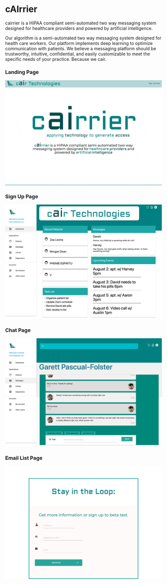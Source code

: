 # cAIrrier

cairrier is a HIPAA compliant semi-automated two way messaging system designed for healthcare providers and powered by artificial intelligence.

Our algorithm is a semi-automated two way messaging system designed for health care workers. Our platform implements deep learning to optimize communication with patients. We believe a messaging platform should be trustworthy, intuitive, confidential, and easily customizable to meet the specific needs of your practice. Because we cair.

### Landing Page
![Cair's Landing Page with a welcome title](info/landingPage.png "Cairrer")

### Sign Up Page
![Cair's main dashboard for healthcare providers](info/dashboardPage.png "Dashboard")

### Chat Page
![Cair's main chat page to interact with patients via webapp to SMS ](info/ChatPage.png "Dashboard")

### Email List Page
![Email List Page to sign up for our application](info/signUpPage.png "Dashboard")

